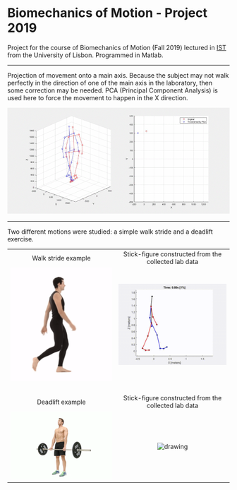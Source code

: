# Biomechanics of Motion - Project 2019


Project for the course of Biomechanics of Motion (Fall 2019) lectured in [IST](http://tecnico.ulisboa.pt/) from the University of Lisbon.
Programmed in Matlab.

---

Projection of movement onto a main axis.
Because the subject may not walk perfectly in the direction of one of the main axis in the laboratory, then some correction may be needed.
PCA (Principal Component Analysis) is used here to force the movement to happen in the X direction.

![gif](/gait_simulation_30fps.gif)

---

Two different motions were studied: a simple walk stride and a deadlift exercise.


| | |
:----:|:------:
Walk stride example | Stick-figure constructed from the collected lab data
<img src="gait_example.gif" alt="drawing" width="300"/> | <img src="gait_stickman_50fps.gif" alt="drawing" width="500"/>
<br> | <br>
Deadlift example | Stick-figure constructed from the collected lab data
<img src="deadlift_example.gif" alt="drawing" width="500"/> | <img src="deadlift_stickman_50fps.gif" alt="drawing" width="500"/>
